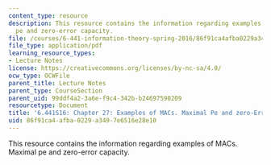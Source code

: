 ```yaml
---
content_type: resource
description: This resource contains the information regarding examples of MACs. Maximal
  pe and zero-error capacity.
file: /courses/6-441-information-theory-spring-2016/86f91ca4afba0229a3497e6516e28e10_MIT6_441S16_chapter_27.pdf
file_type: application/pdf
learning_resource_types:
- Lecture Notes
license: https://creativecommons.org/licenses/by-nc-sa/4.0/
ocw_type: OCWFile
parent_title: Lecture Notes
parent_type: CourseSection
parent_uid: 99ddf4a2-3a6e-f9c4-342b-b24697590209
resourcetype: Document
title: '6.441S16: Chapter 27: Examples of MACs. Maximal Pe and zero-Error Capacity.'
uid: 86f91ca4-afba-0229-a349-7e6516e28e10
---
```

This resource contains the information regarding examples of MACs. Maximal pe and zero-error capacity.